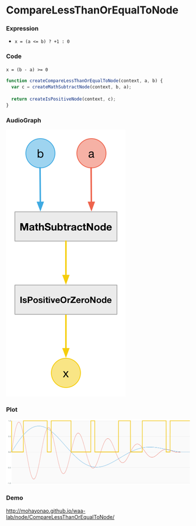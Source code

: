 # CompareLessThanOrEqualToNode

### Expression

- `x = (a <= b) ? +1 : 0`

### Code

`x = (b - a) >= 0`

```js
function createCompareLessThanOrEqualToNode(context, a, b) {
  var c = createMathSubtractNode(context, b, a);

  return createIsPositiveNode(context, c);
}
```

### AudioGraph

![](compare-less-than-or-equal-to-node.png)

### Plot

![](compare-less-than-or-equal-to-node-plot.png)

### Demo

http://mohayonao.github.io/waa-lab/node/CompareLessThanOrEqualToNode/
